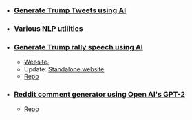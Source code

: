 
* ### [Generate Trump Tweets using AI](http://www.realtrumptweet.com/)

* ### [Various NLP utilities](http://nlp-tools.herokuapp.com/)

* ### [Generate Trump rally speech using AI](https://trump-speech.com/)
  * ~~[Website.](https://composite-area-256123.appspot.com/)~~
  * Update: [Standalone website ](https://trump-speech.com/) 
  * [Repo](https://github.com/addadda023/gpt-djt-speech-heroku)

* ### [Reddit comment generator using Open AI's GPT-2](https://addadda023.github.io/GPT-2-text-generation/)
  * [Repo](https://github.com/addadda023/GPT-2-text-generation)
